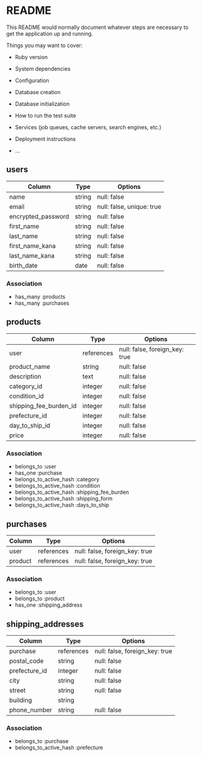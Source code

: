 # README

This README would normally document whatever steps are necessary to get the
application up and running.

Things you may want to cover:

* Ruby version

* System dependencies

* Configuration

* Database creation

* Database initialization

* How to run the test suite

* Services (job queues, cache servers, search engines, etc.)

* Deployment instructions

* ...

## users

|Column              |Type  |Options                  |
|------------------- | ---- | ----------------------- |
|name                |string|null: false              |
|email               |string|null: false, unique: true|
|encrypted_password  |string|null: false              |
|first_name          |string|null: false              |
|last_name           |string|null: false              |
|first_name_kana     |string|null: false              |
|last_name_kana      |string|null: false              |
|birth_date          |date  |null: false              |

### Association

- has_many :products
- has_many :purchases


## products

|Column                  |Type        |Options                       |
|----------------------- | ---------- | ---------------------------- |
|user                    |references  |null: false, foreign_key: true|
|product_name            |string      |null: false                   |
|description             |text        |null: false                   |
|category_id             |integer     |null: false                   |
|condition_id            |integer     |null: false                   |
|shipping_fee_burden_id  |integer     |null: false                   |
|prefecture_id           |integer     |null: false                   |
|day_to_ship_id          |integer     |null: false                   |
|price                   |integer     |null: false                   |


### Association

- belongs_to :user
- has_one :purchase
- belongs_to_active_hash :category
- belongs_to_active_hash :condition
- belongs_to_active_hash :shipping_fee_burden
- belongs_to_active_hash :shipping_form
- belongs_to_active_hash :days_to_ship


## purchases

|Column                    |Type        |Options                       |
|------------------------- | ---------- | ---------------------------- |
|user                      |references  |null: false, foreign_key: true|
|product   	               |references	|null: false, foreign_key: true|

### Association

- belongs_to :user
- belongs_to :product
- has_one :shipping_address

## shipping_addresses

|Column               |Type       |Options                       |
|-------------------- | ----------| -----------------------------|
|purchase             |references |null: false, foreign_key: true|
|postal_code          |string     |null: false                   |
|prefecture_id        |integer  	|null: false                   |
|city                 |string     |null: false                   |
|street               |string     |null: false                   |
|building             |string     |                              |
|phone_number         |string     |null: false                   |



### Association

- belongs_to :purchase
- belongs_to_active_hash :prefecture





